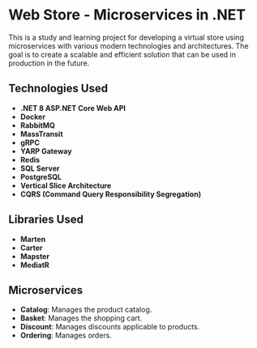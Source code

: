 # Web Store - Microservices in .NET

This is a study and learning project for developing a virtual store using microservices with various modern technologies and architectures. The goal is to create a scalable and efficient solution that can be used in production in the future.

## Technologies Used

- **.NET 8 ASP.NET Core Web API**
- **Docker**
- **RabbitMQ**
- **MassTransit**
- **gRPC**
- **YARP Gateway**
- **Redis**
- **SQL Server**
- **PostgreSQL**
- **Vertical Slice Architecture**
- **CQRS (Command Query Responsibility Segregation)**

## Libraries Used

- **Marten**
- **Carter**
- **Mapster**
- **MediatR**

## Microservices

- **Catalog**: Manages the product catalog.
- **Basket**: Manages the shopping cart.
- **Discount**: Manages discounts applicable to products.
- **Ordering**: Manages orders.